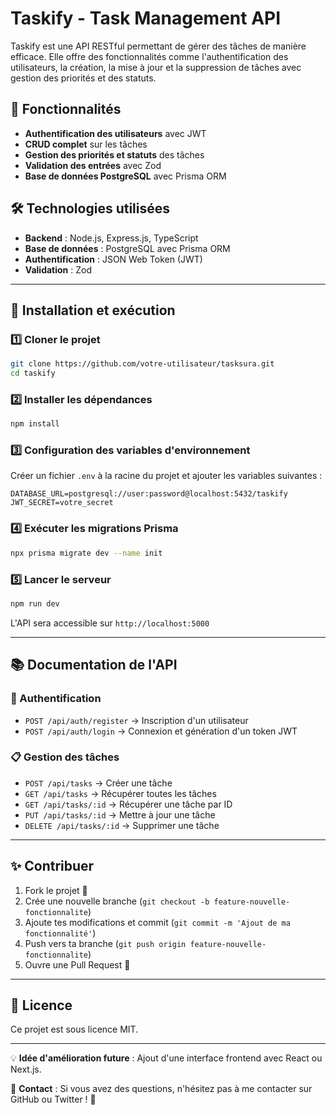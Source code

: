 # Taskify - Task Management API

Taskify est une API RESTful permettant de gérer des tâches de manière efficace. Elle offre des fonctionnalités comme l'authentification des utilisateurs, la création, la mise à jour et la suppression de tâches avec gestion des priorités et des statuts.

## 🚀 Fonctionnalités

- **Authentification des utilisateurs** avec JWT
- **CRUD complet** sur les tâches
- **Gestion des priorités et statuts** des tâches
- **Validation des entrées** avec Zod
- **Base de données PostgreSQL** avec Prisma ORM

## 🛠️ Technologies utilisées

- **Backend** : Node.js, Express.js, TypeScript
- **Base de données** : PostgreSQL avec Prisma ORM
- **Authentification** : JSON Web Token (JWT)
- **Validation** : Zod

---

## 📌 Installation et exécution

### 1️⃣ Cloner le projet
```sh
git clone https://github.com/votre-utilisateur/tasksura.git
cd taskify
```

### 2️⃣ Installer les dépendances
```sh
npm install
```

### 3️⃣ Configuration des variables d'environnement
Créer un fichier `.env` à la racine du projet et ajouter les variables suivantes :
```env
DATABASE_URL=postgresql://user:password@localhost:5432/taskify
JWT_SECRET=votre_secret
```

### 4️⃣ Exécuter les migrations Prisma
```sh
npx prisma migrate dev --name init
```

### 5️⃣ Lancer le serveur
```sh
npm run dev
```

L'API sera accessible sur `http://localhost:5000`

---

## 📚 Documentation de l'API

### 🔑 Authentification
- `POST /api/auth/register` → Inscription d'un utilisateur
- `POST /api/auth/login` → Connexion et génération d'un token JWT

### 📋 Gestion des tâches
- `POST /api/tasks` → Créer une tâche
- `GET /api/tasks` → Récupérer toutes les tâches
- `GET /api/tasks/:id` → Récupérer une tâche par ID
- `PUT /api/tasks/:id` → Mettre à jour une tâche
- `DELETE /api/tasks/:id` → Supprimer une tâche

---

## ✨ Contribuer

1. Fork le projet 🍴
2. Crée une nouvelle branche (`git checkout -b feature-nouvelle-fonctionnalite`)
3. Ajoute tes modifications et commit (`git commit -m 'Ajout de ma fonctionnalité'`)
4. Push vers ta branche (`git push origin feature-nouvelle-fonctionnalite`)
5. Ouvre une Pull Request 🚀

---

## 📝 Licence
Ce projet est sous licence MIT.

---

💡 **Idée d'amélioration future** : Ajout d'une interface frontend avec React ou Next.js.

🔗 **Contact** : Si vous avez des questions, n'hésitez pas à me contacter sur GitHub ou Twitter ! 🚀

